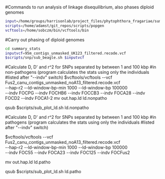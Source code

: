 #Commands to run analysis of linkage disequilibrium, also phases diploid genomes

```bash
input=/home/groups/harrisonlab/project_files/phytophthora_fragariae/summary_stats
scripts=/home/adamst/git_repos/scripts/popgen
vcftools=/home/sobczm/bin/vcftools/bin
```

#Carry out phasing of diploid genomes

```bash
cd summary_stats
inputvcf=95m_contigs_unmasked_UK123_filtered.recode.vcf
$scripts/snp/sub_beagle.sh $inputvcf
```

#Calculate D, D' and r^2 for SNPs separated by between 1 and 100 kbp
#in non-pathogens (program calculates the stats using only the individuals
#listed after "--indv" switch)
$vcftools/vcftools --vcf Fus2_canu_contigs_unmasked_noA13_filtered.recode.vcf \
--hap-r2 --ld-window-bp-min 1000 --ld-window-bp 100000 \
--indv FOCPG --indv FOCHB6 --indv FOCCB3 --indv FOCA28 --indv FOCD2 --indv FOCA1-2
mv out.hap.ld ld.nonpatho

qsub $scripts/sub_plot_ld.sh ld.nonpatho

#Calculate D, D' and r^2 for SNPs separated by between 1 and 100 kbp
#in pathogens (program calculates the stats using only the individuals
#listed after "--indv" switch)

$vcftools/vcftools --vcf Fus2_canu_contigs_unmasked_noA13_filtered.recode.vcf \
--hap-r2 --ld-window-bp-min 1000 --ld-window-bp 100000 \
--indv FOC55 --indv FOCA23 --indv FOC125 --indv FOCFus2

mv out.hap.ld ld.patho

qsub $scripts/sub_plot_ld.sh ld.patho
